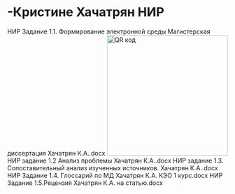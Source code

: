 # -Кристине Хачатрян НИР
НИР Задание 1.1. Формирование электронной среды Магистерская диссертация Хачатрян К.А..docx <a href="http://qrcoder.ru" target="_blank"><img src="http://qrcoder.ru/code/?https%3A%2F%2Fgithub.com%2Fkristinekh1996%2FNIR-.-.%2Fblob%2Fmain%2F%CD%C8%D0%2520%C7%E0%E4%E0%ED%E8%E5%25201.1.%2520%D4%EE%F0%EC%E8%F0%EE%E2%E0%ED%E8%E5%2520%FD%EB%E5%EA%F2%F0%EE%ED%ED%EE%E9%2520%F1%F0%E5%E4%FB%2520%CC%E0%E3%E8%F1%F2%E5%F0%F1%EA%E0%FF%2520%E4%E8%F1%F1%E5%F0%F2%E0%F6%E8%FF%2520%D5%E0%F7%E0%F2%F0%FF%ED%2520%CA.%C0..docx&4&0" width="276" height="276" border="0" title="QR код"></a>
НИР задание 1.2 Анализ проблемы Хачатрян К.А..docx 
НИР задание 1.3. Сопоставительный анализ изученных источников. Хачатрян К.А..docx
НИР Задание 1.4. Глоссарий по МД Хачатрян К.А.  КЭО 1 курс.docx
НИР Задание 1.5.Рецензия Хачатрян К.А. на статью.docx
